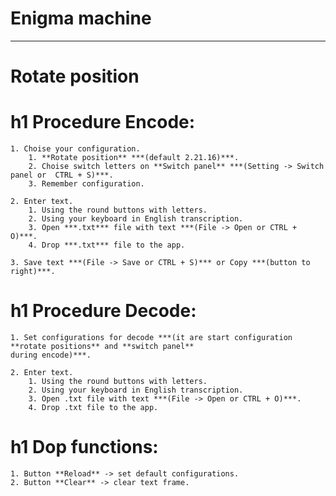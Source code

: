 # Enigma machine
***
**Rotate position**
=======
h1 Procedure Encode:
=====================
	1. Choise your configuration.
		1. **Rotate position** ***(default 2.21.16)***.
		2. Choise switch letters on **Switch panel** ***(Setting -> Switch panel or  CTRL + S)***.
		3. Remember configuration.
		
	2. Enter text.
		1. Using the round buttons with letters.
		2. Using your keyboard in English transcription.
		3. Open ***.txt*** file with text ***(File -> Open or CTRL + O)***.
		4. Drop ***.txt*** file to the app.
	
	3. Save text ***(File -> Save or CTRL + S)*** or Copy ***(button to right)***.

h1 Procedure Decode:
=====================
	1. Set configurations for decode ***(it are start configuration **rotate positions** and **switch panel**
	during encode)***.
	
	2. Enter text.
		1. Using the round buttons with letters.
		2. Using your keyboard in English transcription.
		3. Open .txt file with text ***(File -> Open or CTRL + O)***.
		4. Drop .txt file to the app.
		
	
h1 Dop functions:
=====================
	1. Button **Reload** -> set default configurations.
	2. Button **Clear** -> clear text frame.
	

		